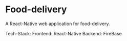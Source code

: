 # Food-delivery
A React-Native web application for food-delivery.

Tech-Stack:
Frontend: React-Native
Backend: FireBase
